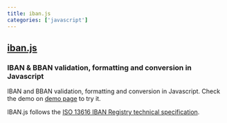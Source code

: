 ```yaml
---
title: iban.js
categories: ['javascript']
---
```

## [iban.js](https://github.com/arhs/iban.js)

### IBAN & BBAN validation, formatting and conversion in Javascript


IBAN and BBAN validation, formatting and conversion in Javascript.
Check the demo on [demo page] to try it.

[demo page]: https://arhs.github.io/iban.js/

IBAN.js follows the [ISO 13616 IBAN Registry technical specification](https://www.swift.com/standards/data-standards/iban).
